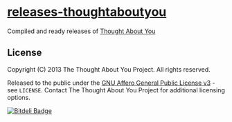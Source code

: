 # [releases-thoughtaboutyou](https://github.com/thoughtaboutyou/releases-thoughtaboutyou)

Compiled and ready releases of [Thought About You][TAY]



## License

Copyright (C) 2013 The Thought About You Project. All rights reserved.

Released to the public under the [GNU Affero General Public License v3](https://www.gnu.org/licenses/agpl-3.0.html) - see ```LICENSE```. Contact The Thought About You Project for additional licensing options.



[TAY]: http://thoughtaboutyou.net/


[![Bitdeli Badge](https://d2weczhvl823v0.cloudfront.net/thoughtaboutyou/releases-thoughtaboutyou/trend.png)](https://bitdeli.com/free "Bitdeli Badge")

